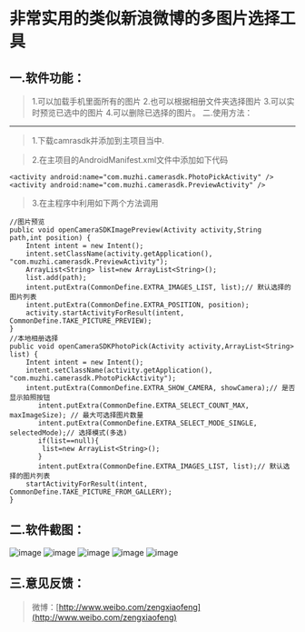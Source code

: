 非常实用的类似新浪微博的多图片选择工具
===================

一.软件功能：
-------------

> 1.可以加载手机里面所有的图片
> 2.也可以根据相册文件夹选择图片
> 3.可以实时预览已选中的图片
> 4.可以删除已选择的图片。
二.使用方法：
-------------
> 1.下载camrasdk并添加到主项目当中.
> 
> 

>2.在主项目的AndroidManifest.xml文件中添加如下代码
```   
<activity android:name="com.muzhi.camerasdk.PhotoPickActivity" />
<activity android:name="com.muzhi.camerasdk.PreviewActivity" />
```

> 3.在主程序中利用如下两个方法调用
```   
//图片预览
public void openCameraSDKImagePreview(Activity activity,String path,int position) {
	Intent intent = new Intent(); 
	intent.setClassName(activity.getApplication(), "com.muzhi.camerasdk.PreviewActivity");  
	ArrayList<String> list=new ArrayList<String>();
	list.add(path);
	intent.putExtra(CommonDefine.EXTRA_IMAGES_LIST, list);// 默认选择的图片列表
	intent.putExtra(CommonDefine.EXTRA_POSITION, position);
	activity.startActivityForResult(intent, CommonDefine.TAKE_PICTURE_PREVIEW);
}
//本地相册选择
public void openCameraSDKPhotoPick(Activity activity,ArrayList<String> list) {
	Intent intent = new Intent(); 
	intent.setClassName(activity.getApplication(), "com.muzhi.camerasdk.PhotoPickActivity"); 
	intent.putExtra(CommonDefine.EXTRA_SHOW_CAMERA, showCamera);// 是否显示拍照按钮
       intent.putExtra(CommonDefine.EXTRA_SELECT_COUNT_MAX, maxImageSize); // 最大可选择图片数量
       intent.putExtra(CommonDefine.EXTRA_SELECT_MODE_SINGLE, selectedMode);// 选择模式(多选)
       if(list==null){
       	list=new ArrayList<String>();
       }
       intent.putExtra(CommonDefine.EXTRA_IMAGES_LIST, list);// 默认选择的图片列表
	startActivityForResult(intent, CommonDefine.TAKE_PICTURE_FROM_GALLERY);
}
```

二.软件截图：
-------------
![image](https://github.com/zxfnicholas/CameraSDK/blob/master/screenshots/1.png)
![image](https://github.com/zxfnicholas/CameraSDK/blob/master/screenshots/2.png)
![image](https://github.com/zxfnicholas/CameraSDK/blob/master/screenshots/3.png)
![image](https://github.com/zxfnicholas/CameraSDK/blob/master/screenshots/4.png)
![image](https://github.com/zxfnicholas/CameraSDK/blob/master/screenshots/5.png)

三.意见反馈：
-------------
> 微博：[http://www.weibo.com/zengxiaofeng](http://www.weibo.com/zengxiaofeng)  


